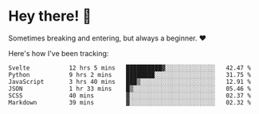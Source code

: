 # Hey there! 👋
Sometimes breaking and entering, but always a beginner. ❤️

Here's how I've been tracking:
<!--START_SECTION:waka-->

```text
Svelte           12 hrs 5 mins   ██████████▓░░░░░░░░░░░░░░   42.47 %
Python           9 hrs 2 mins    ████████░░░░░░░░░░░░░░░░░   31.75 %
JavaScript       3 hrs 40 mins   ███▒░░░░░░░░░░░░░░░░░░░░░   12.91 %
JSON             1 hr 33 mins    █▒░░░░░░░░░░░░░░░░░░░░░░░   05.46 %
SCSS             40 mins         ▓░░░░░░░░░░░░░░░░░░░░░░░░   02.37 %
Markdown         39 mins         ▓░░░░░░░░░░░░░░░░░░░░░░░░   02.32 %
```

<!--END_SECTION:waka-->

